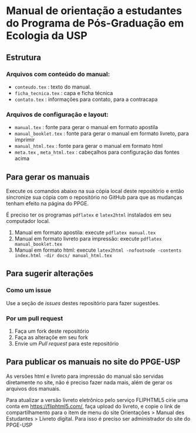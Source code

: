 # Manual de orientação a estudantes do Programa de Pós-Graduação em Ecologia da USP

## Estrutura
### Arquivos com conteúdo do manual:
 * `conteudo.tex` : texto do manual. 
 * `ficha_tecnica.tex` : capa e ficha técnica
 * `contato.tex` : informações para contato, para a contracapa
### Arquivos de configuração e layout:
 * `manual.tex` : fonte para gerar o manual em formato apostila
 * `manual_booklet.tex` : fonte para gerar o manual em formato livreto, para imprimir
 * `manual_html.tex` : fonte para gerar o manual em formato html
 * `meta.tex` , `meta_html.tex` : cabeçalhos para configuração das fontes acima

## Para gerar os manuais
Execute os comandos abaixo na sua cópia local deste repositório e
então sincronize sua cópia com o repositório no GitHub para que as
mudanças tenham efeito na página do PPGE.

É preciso ter os programas `pdflatex` e `latex2html` instalados em
seu computador local.

1. Manual em formato apostila: execute `pdflatex manual.tex`
2. Manual em formato livreto para impressão: execute `pdflatex manual_booklet.tex`
3. Manual em formato html: execute `latex2html -nofootnode -contents index.html -dir docs/ manual_html.tex`

## Para sugerir alterações

### Como um issue
Use a seção de *issues* destes repositório para fazer sugestões.

### Por um pull request
1. Faça um fork deste repositório
2. Faça as alteraçõe em seu fork
3. Envie um *Pull request* para este repositório

## Para publicar os manuais no site do PPGE-USP
As versões html e livreto para impressão do manual são servidas
diretamente no site, não é preciso fazer nada mais, além de gerar os
arquivos dos manuais.

Para atualizar a versão livreto eletrônico pelo serviço FLIPHTML5
cirie uma conta em https://fliphtml5.com/, faça upload do livreto, e
copie o link de compartilhamento para o item de menu do site
Orientações > Manual des Estudantes > Livreto digital. Para isso é
preciso ser administrador do site do PPGE-USP

